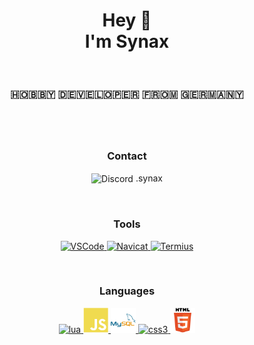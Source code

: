 <h1 align="center">Hey 👋<br> I'm Synax<br><br></h1>
<h3 align="center">🇭🇴🇧🇧🇾 🇩🇪🇻🇪🇱🇴🇵🇪🇷 🇫🇷🇴🇲 🇬🇪🇷🇲🇦🇳🇾</h3>
<h1 align="center"></h1>
<br>

<h3 align="center">Contact</h3>
<p align="center">
    <img align="center" src="https://www.freepnglogos.com/uploads/discord-logo-png/concours-discord-cartes-voeux-fortnite-france-6.png" alt="Discord" height="35" width="35" /> .synax
</p>

<br>

<h3 align="center">Tools</h3>
<p align="center"> 
  <a href="https://code.visualstudio.com/" target="_blank" rel="noreferrer"> 
    <img src="https://upload.wikimedia.org/wikipedia/commons/thumb/9/9a/Visual_Studio_Code_1.35_icon.svg/2048px-Visual_Studio_Code_1.35_icon.svg.png" alt="VSCode" width="40" height="40" /> 
  </a> 
  <a href="https://www.navicat.com" target="_blank" rel="noreferrer"> 
    <img src="https://www.navicat.com/images/05.AboutUs_00_milestone_2024_Navicat_17.svg" alt="Navicat" width="40" height="40"/> 
  </a> 
  <a href="https://termius.com" target="_blank" rel="noreferrer"> 
    <img src="https://is1-ssl.mzstatic.com/image/thumb/Purple211/v4/68/af/e7/68afe727-9b1f-270c-715d-c930c00ded74/icon.png/230x0w.webp" alt="Termius" width="40" height="40"/> 
  </a> 
</p>

<br>

<h3 align="center">Languages</h3>
<p align="center"> 
  <a href="https://www.lua.org/about.html" target="_blank" rel="noreferrer"> 
    <img src="https://upload.wikimedia.org/wikipedia/commons/thumb/c/cf/Lua-Logo.svg/1200px-Lua-Logo.svg.png"alt="lua" width="40" height="40" /> 
  </a> 
  <a href="https://developer.mozilla.org/en-US/docs/Web/JavaScript" target="_blank" rel="noreferrer"> 
    <img src="https://raw.githubusercontent.com/devicons/devicon/ca28c779441053191ff11710fe24a9e6c23690d6/icons/javascript/javascript-plain.svg"alt="JavaScript" width="40" height="40" /> 
  </a> 
  <a href="https://www.mysql.com/" target="_blank" rel="noreferrer"> 
    <img src="https://raw.githubusercontent.com/devicons/devicon/master/icons/mysql/mysql-original-wordmark.svg"alt="mysql" width="40" height="40" /> 
  </a>
  <a href="https://www.w3schools.com/css/" target="_blank" rel="noreferrer">
    <img src="https://upload.wikimedia.org/wikipedia/commons/thumb/d/d5/CSS3_logo_and_wordmark.svg/120px-CSS3_logo_and_wordmark.svg.png" alt="css3" width="30" height="40" /> 
  </a> 
  <a href="https://www.w3.org/html/" target="_blank" rel="noreferrer">
    <img src="https://raw.githubusercontent.com/devicons/devicon/master/icons/html5/html5-original-wordmark.svg" alt="html5" width="40" height="40" /> 
  </a>
</p>
